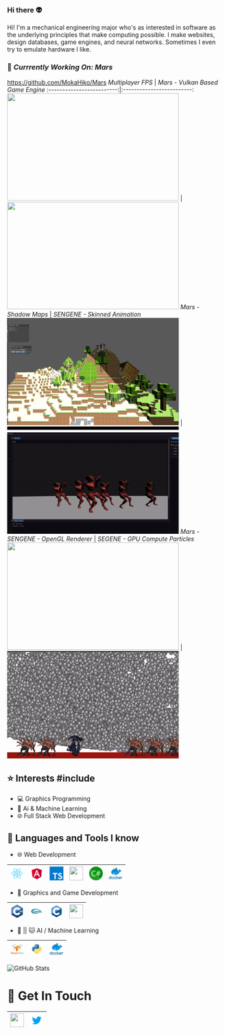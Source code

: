 ### Hi there :alien:

<!--
**tic-tacs/tic-tacs** is a ✨ _special_ ✨ repository because its `README.md` (this file) appears on your GitHub profile.

Here are some ideas to get you started:

- 🔭 I’m currently working on ...
- 🌱 I’m currently learning ...
- 👯 I’m looking to collaborate on ...
- 🤔 I’m looking for help with ...
- 💬 Ask me about ...
- 📫 How to reach me: ...
- 😄 Pronouns: ...
- ⚡ Fun fact: ...
-->

Hi! I'm a mechanical engineering major who's as interested in software as the underlying principles that make computing possible. I make websites, design databases, game engines, and neural networks. Sometimes I even try to emulate hardware I like. 

### :pushpin: *Currrently Working On: Mars*
https://github.com/MokaHiko/Mars
<em>Multiplayer FPS</em>             | <em>Mars - Vulkan Based Game Engine</em>
:-------------------------:|:-------------------------:
<img src="https://github.com/tic-tacs/Ricochet/blob/main/DemoGIFS/CombatDemo.gif" width="400" height="250"> |  <img src="https://github.com/MokaHiko/Mars/raw/master/demo_gifs/mesh_demo.gif" width="400" height="250">
<em>Mars - Shadow Maps</em>             | <em>SENGENE - Skinned Animation</em>
<img src="https://github.com/MokaHiko/Mars/blob/master/demo_gifs/Shadows.gif?raw=true" width="400" height="250"> |  <img src="https://github.com/MokaHiko/SENGENE/blob/main/SGE_DOCS/Gifs/dancing.gif?raw=true" width="400" height="250">
<em>Mars - SENGENE - OpenGL Renderer</em>             | <em>SEGENE - GPU Compute Particles</em>
<img src="https://github.com/MokaHiko/SENGENE/blob/main/SGE_DOCS/Gifs/first.gif?raw=true" width="400" height="250"> |  <img src="https://github.com/MokaHiko/Mars/blob/master/demo_gifs/Gpu%20Compute%20And%202D%20Sprite%20Rendering.gif?raw=true" width="400" height="250">

## :star: Interests #include
 - :computer: Graphics Programming 
 - :crystal_ball: Ai & Machine Learning
 - :globe_with_meridians: Full Stack Web Development

## :hammer: Languages and Tools I know

- :globe_with_meridians: Web Development

| <img height="32" width="32" src="https://raw.githubusercontent.com/github/explore/80688e429a7d4ef2fca1e82350fe8e3517d3494d/topics/react/react.png" />  | <img height="32" width="32" src="https://raw.githubusercontent.com/github/explore/80688e429a7d4ef2fca1e82350fe8e3517d3494d/topics/angular/angular.png" /> | <img height="32" width="32" src="https://raw.githubusercontent.com/github/explore/80688e429a7d4ef2fca1e82350fe8e3517d3494d/topics/typescript/typescript.png" /> | <img height="32" width="32" src="https://upload.wikimedia.org/wikipedia/commons/thumb/e/ee/.NET_Core_Logo.svg/1200px-.NET_Core_Logo.svg.png" />  | <img height="32" width="32" src="https://raw.githubusercontent.com/github/explore/80688e429a7d4ef2fca1e82350fe8e3517d3494d/topics/csharp/csharp.png" /> | <img height="32" width="32" src="https://raw.githubusercontent.com/github/explore/80688e429a7d4ef2fca1e82350fe8e3517d3494d/topics/docker/docker.png" />  | 
| :---:         |     :---:      |      :---:  |  :---:         |     :---:      |      :---:  |

- :crystal_ball: Graphics and Game Development

 <img height="32" width="32" src="https://raw.githubusercontent.com/github/explore/180320cffc25f4ed1bbdfd33d4db3a66eeeeb358/topics/cpp/cpp.png" /> | <img height="32" width="32" src="https://raw.githubusercontent.com/github/explore/80688e429a7d4ef2fca1e82350fe8e3517d3494d/topics/opengl/opengl.png" />  | <img height="32" width="32" src="https://raw.githubusercontent.com/github/explore/f3e22f0dca2be955676bc70d6214b95b13354ee8/topics/c/c.png" /> | <img height="32" width="32" src="https://i.redd.it/tu3gt6ysfxq71.png" />  | 
| :---:         |     :---:      |      :---:  |  :---:         | 

-  :dog: || :cat: AI / Machine Learning


| <img height="32" width="32" src="https://raw.githubusercontent.com/github/explore/80688e429a7d4ef2fca1e82350fe8e3517d3494d/topics/tensorflow/tensorflow.png" /> | <img height="32" width="32" src="https://raw.githubusercontent.com/github/explore/80688e429a7d4ef2fca1e82350fe8e3517d3494d/topics/python/python.png" /> | <img height="32" width="32" src="https://raw.githubusercontent.com/github/explore/80688e429a7d4ef2fca1e82350fe8e3517d3494d/topics/docker/docker.png" />  | 
| :---:         |     :---:      |      :---:  |  

![GitHub Stats](https://github-readme-stats.vercel.app/api?username=MokaHiko&theme=radical)

# :blue_heart: Get In Touch
| [<img height="32" width="32" src="https://cdn-icons-png.flaticon.com/512/174/174857.png" />](https://www.linkedin.com/in/christian-mark-g-solon-24b9891a1/) | [<img height="32" width="32" src="https://raw.githubusercontent.com/github/explore/80688e429a7d4ef2fca1e82350fe8e3517d3494d/topics/twitter/twitter.png" />](https://twitter.com/ChristianSolon1)| 
| :---:         |     :---:      |    



